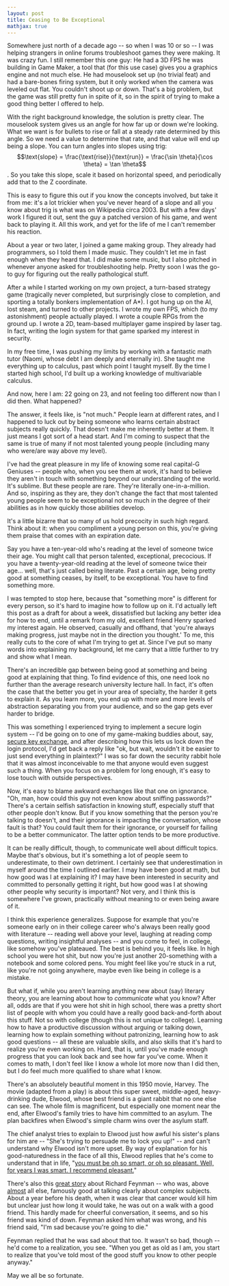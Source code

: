 ```yaml
---
layout: post
title: Ceasing to Be Exceptional
mathjax: true
---
```


Somewhere just north of a decade ago -- so when I was 10 or so -- I was helping strangers in online forums troubleshoot games they were making. It was crazy fun. I still remember this one guy: He had a 3D FPS he was building in Game Maker, a tool that (for this use case) gives you a graphics engine and not much else. He had mouselook set up (no trivial feat) and had a bare-bones firing system, but it only worked when the camera was leveled out flat. You couldn't shoot up or down. That's a big problem, but the game was still pretty fun in spite of it, so in the spirit of trying to make a good thing better I offered to help.

With the right background knowledge, the solution is pretty clear. The mouselook system gives us an angle for how far up or down we're looking. What we want is for bullets to rise or fall at a steady rate determined by this angle. So we need a value to determine that rate, and that value will end up being a slope. You can turn angles into slopes using trig: $$\text{slope} = \frac{\text{rise}}{\text{run}} = \frac{\sin \theta}{\cos \theta} = \tan \theta$$. So you take this slope, scale it based on horizontal speed, and periodically add that to the Z coordinate.

This is easy to figure this out if you know the concepts involved, but take it from me: it's a lot trickier when you've never heard of a slope and all you know about trig is what was on Wikipedia circa 2003. But with a few days' work I figured it out, sent the guy a patched version of his game, and went back to playing it. All this work, and yet for the life of me I can't remember his reaction.

About a year or two later, I joined a game making group. They already had programmers, so I told them I made music. They couldn't let me in fast enough when they heard that. I did make some music, but I also pitched in whenever anyone asked for troubleshooting help. Pretty soon I was the go-to guy for figuring out the really pathological stuff.

After a while I started working on my own project, a turn-based strategy game (tragically never completed, but surprisingly close to completion, and sporting a totally bonkers implementation of A\*). I got hung up on the AI, lost steam, and turned to other projects. I wrote my own FPS, which (to my astonishment) people actually played. I wrote a couple RPGs from the ground up. I wrote a 2D, team-based multiplayer game inspired by laser tag. In fact, writing the login system for that game sparked my interest in security.

In my free time, I was pushing my limits by working with a fantastic math tutor (Naomi, whose debt I am deeply and eternally in). She taught me everything up to calculus, past which point I taught myself. By the time I started high school, I'd built up a working knowledge of multivariable calculus.

And now, here I am: 22 going on 23, and not feeling too different now than I did then. What happened?

The answer, it feels like, is "not much." People learn at different rates, and I happened to luck out by being someone who learns certain abstract subjects really quickly. That doesn't make me inherently better at them. It just means I got sort of a head start. And I'm coming to suspect that the same is true of many if not most talented young people (including many who were/are way above my level).

I've had the great pleasure in my life of knowing some real capital-G Geniuses -- people who, when you see them at work, it's hard to believe they aren't in touch with something beyond our understanding of the world. It's sublime. But these people are rare. They're literally one-in-a-million. And so, inspiring as they are, they don't change the fact that most talented young people seem to be exceptional not so much in the degree of their abilities as in how quickly those abilities develop.

It's a little bizarre that so many of us hold precocity in such high regard. Think about it: when you compliment a young person on this, you're giving them praise that comes with an expiration date.

Say you have a ten-year-old who's reading at the level of someone twice their age. You might call that person talented, exceptional, precocious. If you have a twenty-year-old reading at the level of someone twice their age... well, that's just called being literate. Past a certain age, being pretty good at something ceases, by itself, to be exceptional. You have to find something more.

I was tempted to stop here, because that "something more" is different for every person, so it's hard to imagine how to follow up on it. I'd actually left this post as a draft for about a week, dissatisfied but lacking any better idea for how to end, until a remark from my old, excellent friend Henry sparked my interest again. He observed, casually and offhand, that 'you're always making progress, just maybe not in the direction you thought.' To me, this really cuts to the core of what I'm trying to get at. Since I've put so many words into explaining my background, let me carry that a little further to try and show what I mean.

There's an incredible gap between being good at something and being good at explaining that thing. To find evidence of this, one need look no further than the average research university lecture hall. In fact, it's often the case that the better you get in your area of specialty, the harder it gets to explain it. As you learn more, you end up with more and more levels of abstraction separating you from your audience, and so the gap gets ever harder to bridge.

This was something I experienced trying to implement a secure login system -- I'd be going on to one of my game-making buddies about, say, [secure key exchange](https://en.wikipedia.org/wiki/Diffie%E2%80%93Hellman_key_exchange), and after describing how this lets us lock down the login protocol, I'd get back a reply like "ok, but wait, wouldn't it be easier to just send everything in plaintext?" I was so far down the security rabbit hole that it was almost inconceivable to me that anyone would even suggest such a thing. When you focus on a problem for long enough, it's easy to lose touch with outside perspectives.

Now, it's easy to blame awkward exchanges like that one on ignorance. "Oh, man, how could this guy not even know about sniffing passwords?" There's a certain selfish satisfaction in knowing stuff, especially stuff that other people don't know. But if you know something that the person you're talking to doesn't, and their ignorance is impacting the conversation, whose fault is that? You could fault them for their ignorance, or yourself for failing to be a better communicator. The latter option tends to be more productive.

It can be really difficult, though, to communicate well about difficult topics. Maybe that's obvious, but it's something a lot of people seem to underestimate, to their own detriment. I certainly see that underestimation in myself around the time I outlined earlier. I may have been good at math, but how good was I at explaining it? I may have been interested in security and committed to personally getting it right, but how good was I at showing other people why security is important? Not very, and I think this is somewhere I've grown, practically without meaning to or even being aware of it.

I think this experience generalizes. Suppose for example that you're someone early on in their college career who's always been really good with literature -- reading well above your level, laughing at reading comp questions, writing insightful analyses -- and you come to feel, in college, like somehow you've plateaued. The best is behind you, it feels like. In high school you were hot shit, but now you're just another 20-something with a notebook and some colored pens. You might feel like you're stuck in a rut, like you're not going anywhere, maybe even like being in college is a mistake.

But what if, while you aren't learning anything new about (say) literary theory, you are learning about how to _communicate_ what you know? After all, odds are that if you were hot shit in high school, there was a pretty short list of people with whom you could have a really good back-and-forth about this stuff. Not so with college (though this is not unique to college). Learning how to have a productive discussion without arguing or talking down, learning how to explain something without patronizing, learning how to ask good questions -- all these are valuable skills, and also skills that it's hard to realize you're even working on. Hard, that is, until you've made enough progress that you can look back and see how far you've come. When it comes to math, I don't feel like I know a whole lot more now than I did then, but I do feel much more qualified to share what I know.

There's an absolutely beautiful moment in this 1950 movie, Harvey. The movie (adapted from a play) is about this super sweet, middle-aged, heavy-drinking dude, Elwood, whose best friend is a giant rabbit that no one else can see. The whole film is magnificent, but especially one moment near the end, after Elwood's family tries to have him committed to an asylum. The plan backfires when Elwood's simple charm wins over the asylum staff.

The chief analyst tries to explain to Elwood just how awful his sister's plans for him are -- "She's trying to persuade me to lock you up!" -- and can't understand why Elwood isn't more upset. By way of explanation for his good-naturedness in the face of all this, Elwood replies that he's come to understand that in life, "[you must be oh so smart, or oh so pleasant. Well, for years I was smart. I recommend pleasant.](https://www.youtube.com/watch?v=EzOIhLJ1C-Y)"

There's also this <a href="http://longnow.org/essays/richard-feynman-connection-machine/">great story</a> about Richard Feynman -- who was, above [almost](https://thebaffler.com/outbursts/surely-youre-a-creep-mr-feynman-mcneill) all else, famously good at talking clearly about complex subjects. About a year before his death, when it was clear that cancer would kill him but unclear just how long it would take, he was out on a walk with a good friend. This hardly made for cheerful conversation, it seems, and so his friend was kind of down. Feynman asked him what was wrong, and his friend said, "I'm sad because you're going to die."

Feynman replied that he was sad about that too. It wasn't so bad, though -- he'd come to a realization, you see. "When you get as old as I am, you start to realize that you've told most of the good stuff you know to other people anyway."

May we all be so fortunate.
